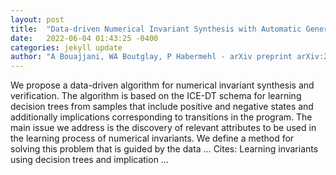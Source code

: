 ```yaml
---
layout: post
title:  "Data-driven Numerical Invariant Synthesis with Automatic Generation of Attributes"
date:   2022-06-04 01:43:25 -0400
categories: jekyll update
author: "A Bouajjani, WA Boutglay, P Habermehl - arXiv preprint arXiv:2205.14943, 2022"
---
```

We propose a data-driven algorithm for numerical invariant synthesis and verification. The algorithm is based on the ICE-DT schema for learning decision trees from samples that include positive and negative states and additionally implications corresponding to transitions in the program. The main issue we address is the discovery of relevant attributes to be used in the learning process of numerical invariants. We define a method for solving this problem that is guided by the data … Cites: ‪Learning invariants using decision trees and implication …‬
